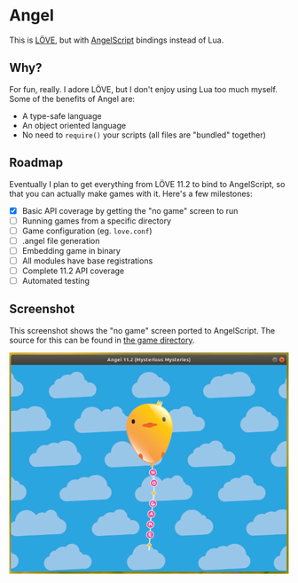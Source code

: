# Angel
This is [LÖVE](https://love2d.org/), but with [AngelScript](http://angelcode.com/angelscript/) bindings instead of Lua.

## Why?
For fun, really. I adore LÖVE, but I don't enjoy using Lua too much myself. Some of the benefits of Angel are:

- A type-safe language
- An object oriented language
- No need to `require()` your scripts (all files are "bundled" together)

## Roadmap
Eventually I plan to get everything from LÖVE 11.2 to bind to AngelScript, so that you can actually make games with it. Here's a few milestones:

- [x] Basic API coverage by getting the "no game" screen to run
- [ ] Running games from a specific directory
- [ ] Game configuration (eg. `love.conf`)
- [ ] .angel file generation
- [ ] Embedding game in binary
- [ ] All modules have base registrations
- [ ] Complete 11.2 API coverage
- [ ] Automated testing

## Screenshot
This screenshot shows the "no game" screen ported to AngelScript. The source for this can be found in [the game directory](/game).

![](Screenshot.png)
